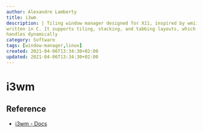 ```yaml
---
author: Alexandre Lamberty
title: i3wm 
description: | Tiling window manager designed for X11, inspired by wmii and
written in C. It supports tiling, stacking, and tabbing layouts, which it
handles dynamically
category: Software
tags: [window-manager,linux]
created: 2021-04-06T13:34:30+02:00
updated: 2021-04-06T13:34:30+02:00
---
```


# i3wm

## Reference

- [i3wm - Docs](https://i3wm.org/docs/)
